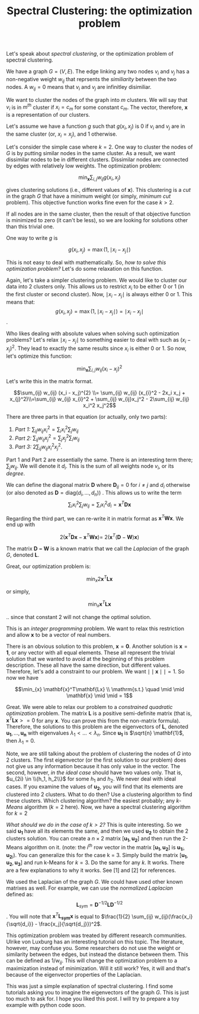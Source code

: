 ﻿---
layout: post
title: "Spectral Clustering: the optimization problem"
categories: algorithms
keywords: algorithms; Machine Learning
---

Let's speak about *spectral clustering*, or the optimization problem of spectral clustering.  

We have a graph $G=(V,E)$.  The edge linking any two nodes $v_i$ and $v_j$ has a non-negative weight $w_{ij}$ that reprsents the *similiarity* between the two nodes. A $w_{ij} = 0$ means that $v_i$ and $v_j$ are infinitley disimiliar. 

We want to cluster the nodes of the graph into $m$ clusters.  We will say that $v_i$ is in $m^{th}$ cluster if $x_i = c_m$ for some constant $c_m$. The vector, therefore, $\mathbf{x}$ is a representation of our clusters. 

Let's assume we have a function $g$ such that $g(x_i, x_j)$ is 0 if $v_i$ and $v_j$ are in the same cluster (or, $x_i = x_j$), and 1 otherwise. 

Let's consider the simple case where $k=2$. One way to cluster the nodes of $G$ is by putting similar nodes in the same cluster. As a result, we want dissimilar nodes to be in different clusters. Dissimilar nodes are connected by edges with relatively low weights. The optimization problem: 

$$\min_{\mathbf{x}} \sum _{i,j} w_{ij} g(x_i,x_j)$$  

gives clustering solutions (i.e., different values of $\mathbf{x}$). This clustering is a *cut* in the graph $G$ that have a minimum weight (or simply, *minimum cut* problem). This objective function works fine even for the case $k > 2$. 

If all nodes are in the same cluster, then the result of that objective function is minimized to zero (it can't be less), so we are looking for solutions other than this trivial one. 

One way to write $g$ is 

$$g(x_i, x_j) = \max (1, \mid x_i - x_j \mid)$$

This is not easy to deal with mathematically. So, *how to solve this optimization problem?* Let's do some relaxation on this function. 

Again, let's take a simpler clustering problem. We would like to cluster our data into 2 clusters only. This allows us to restrict $x_i$ to be either 0 or 1 (in the first cluster or second cluster).   Now, $\mid x_i - x_j\mid$ is always either 0 or 1. This means that: $$g(x_i, x_j) = \max(1, \mid x_i - x_j \mid)=\mid x_i - x_j \mid$$. 

Who likes dealing with absolute values when solving such optimization problems? Let's relax $\mid x_i - x_j \mid$ to something easier to deal with such as $(x_i - x_j)^2$.  They lead to exactly the same results since $x_i$ is either 0 or 1.  So now, let's optimize this function: 

$$ \min_{\mathbf{x}} \sum _{i,j} w_{ij} (x_i - x_j)^2$$

Let's write this in the matrix format. 

$$\sum_{ij} w_{ij} (x_i - x_j)^{2} \\= \sum_{ij} w_{ij} (x_{i}^2 - 2x_i x_j + x_{j}^2)\\=\sum_{ij} w_{ij} x_{i}^2 + \sum_{ij} w_{ij}x_j^2 - 2\sum_{ij}  w_{ij} x_i^2 x_j^2$$

There are three parts in that equation (or actually, only two parts): 

 1. *Part 1:* $\sum_{ij} w_{ij} x_i^2 = \sum_i x_i^2 \sum_j w_{ij}$
 2. *Part 2:* $\sum_{ij} w_{ij} x_j^2 = \sum_j x_j^2 \sum_i w_{ij}$ 
 3. *Part 3:* $2\sum_{ij}  w_{ij} x_i^2 x_j^2$. 

Part 1 and Part 2 are essentially the same. There is an interesting term there; $\sum_j w_{ij}$. We will denote it $d_i$. This is the sum of all weights node $v_i$, or its *degree*.  

We can define the diagonal matrix $\mathbf{D}$ where $\mathbf{D}_{ij} = 0$ for $i \neq j$ and $d_i$ otherwise (or also denoted as $\mathbf{D} = \mathrm{diag}(d_i, ..., d_n)$) .  This allows us to write the term $$ \sum_i x_i^2 \sum_j w_{ij} = \sum_i x_i ^2 d_i = \mathbf{x}^T\mathbf{Dx}$$

Regarding the third part, we can re-write it in matrix format as $\mathbf{x}^T\mathbf{Wx}$.  We end up with 

$$2 (\mathbf{x}^T\mathbf{Dx} - \mathbf{x}^T\mathbf{Wx}) = \ 2(\mathbf{x}^T(\mathbf{D}-\mathbf{W})\mathbf{x}) $$

The matrix $\mathbf{D-W}$ is a known matrix that we call the *Laplacian* of the graph $G$, denoted $\mathbf{L}$.  

Great, our optimization problem is: 

$$\min_{x} 2 \mathbf{x}^T\mathbf{Lx}$$ 

or simply, 

$$\min_{x} \mathbf{x}^T\mathbf{Lx}$$ 

.. since that constant 2 will not change the optimal solution. 

This is an *integer programming* problem. We want to relax this restriction and allow $\mathbf{x}$ to be a vector of real numbers. 

There is an obvious solution to this problem, $\mathbf{x}=\mathbf{0}$.  Another solution is $\mathbf{x}=\mathbf{1}$, or any vector with all equal elements. These all represent the trivial solution that we wanted to avoid at the beginning of this problem description. These all have the same direction, but different values. Therefore, let's add a constraint to our problem. We want $\mid \mid \mathbf{x} \mid \mid = 1$.  So now we have 

$$\min_{x} \mathbf{x}^T\mathbf{Lx} \\  \mathrm{s.t.} \quad \mid \mid \mathbf{x} \mid \mid = 1$$ 

Great. We were able to relax our problem to a *constrained quadratic optimization* problem. The matrix $\mathbf{L}$ is a positive semi-definite matrix (that is, $\mathbf{x}^T\mathbf{Lx} >= 0$ for any $\mathbf{x}$. You can prove this from the non-matrix formula). Therefore, the solutions to this problem are the eigenvectors of $\mathbf{L}$, denoted $\mathbf{u_1}, ..., \mathbf{u_n}$ with eigenvalues $\lambda_1 < ... < \lambda_n$.  Since $\mathbf{u_1}$ is $\sqrt{n} \mathbf{1}$, then $\lambda_1=0$. 

Note, we are still talking about the problem of clustering the nodes of $G$ into 2 clusters.  The first eigenvector (or the first solution to our problem) does not give us any information because it has only value in the vector. The second, however, *in the ideal case* should have two values only.  That is, $u_{2i} \in \\{h_1, h_2\\}$ for some $h_1$ and $h_2$.  We never deal with ideal cases.  If you examine the values of $\mathbf{u_2}$, you will find that its elements are clustered into 2 clusters. What to do then? Use a clustering algorithm to find these clusters. Which clustering algorithm? the easiest probably; any *k-Means* algorithm ($k=2$ here). Now, we have a spectral clustering algorithm for $k=2$   

*What should we do in the case of $k > 2$?* This is quite interesting. So we said $\mathbf{u_1}$ have all its elements the same, and then we used $\mathbf{u_2}$ to obtain the 2 clusters solution.  You can create a $n \times 2$ matrix $[\mathbf{u_1}, \mathbf{u_2}]$ and then run the 2-Means algorithm on it.  (note: the $i^{th}$ row vector in the matrix $[\mathbf{u_1}, \mathbf{u_2}]$ is ${\mathbf{u_1}_i, \mathbf{u_2}_i}$).  You can generalize this for the case k = 3. Simply build the matrix $[\mathbf{u_1}, \mathbf{u_2}, \mathbf{u_3}]$ and run k-Means for $k=3$. Do the same for any $k$. It works. There are a few explanations to why it works. See [1] and [2] for references. 

We used the Laplacian of the graph $G$.  We could have used other known matrixes as well. For example, we can use the *normalized Laplacian* defined as: $$\mathbf{L}_{sym} = \mathbf{D}^{-1/2} \mathbf{L} \mathbf{D}^{-1/2}$$.   You will note that $\mathbf{x}^T\mathbf{L_{sym}}\mathbf{x}$ is equal to $\frac{1}{2} \sum_{ij} w_{ij}(\frac{x_i}{\sqrt{d_i}} - \frac{x_j}{\sqrt{d_j}})^2$.  


This optimization problem was treated by different research communities. Ulrike von Luxburg has an interesting tutorial on this topic. The literature, however, may confuse you. Some researchers do not use the weight or similarity between the edges, but instead the distance between them. This can be defined as $1/w_{ij}$. This will change the optimization problem to a maximization instead of minimization. Will it still work? Yes, it will and that's because of the eigenvector properties of the Laplacian. 

This was just a simple explanation of spectral clustering. I find some tutorials asking you to imagine the eigenvectors of the graph $G$. This is just too much to ask for.  I hope you liked this post. I will try to prepare a toy example with python code soon. 




